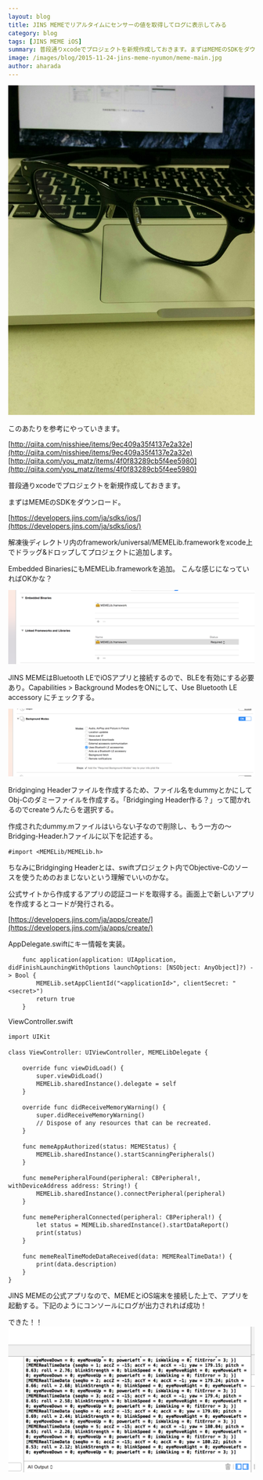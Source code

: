 ```yaml
---
layout: blog
title: JINS MEMEでリアルタイムにセンサーの値を取得してログに表示してみる
category: blog
tags: [JINS MEME iOS]  
summary: 普段通りxcodeでプロジェクトを新規作成しておきます。まずはMEMEのSDKをダウンロード。
image: /images/blog/2015-11-24-jins-meme-nyumon/meme-main.jpg
author: aharada
---
```

![](../images/blog/2015-11-24-jins-meme-nyumon/meme-main.jpg)

このあたりを参考にやっていきます。

[http://qiita.com/nisshiee/items/9ec409a35f4137e2a32e](http://qiita.com/nisshiee/items/9ec409a35f4137e2a32e)
[http://qiita.com/you_matz/items/4f0f83289cb5f4ee5980](http://qiita.com/you_matz/items/4f0f83289cb5f4ee5980)

普段通りxcodeでプロジェクトを新規作成しておきます。

まずはMEMEのSDKをダウンロード。

[https://developers.jins.com/ja/sdks/ios/](https://developers.jins.com/ja/sdks/ios/)

解凍後ディレクトリ内のframework/universal/MEMELib.frameworkをxcode上でドラッグ&ドロップしてプロジェクトに追加します。

Embedded BinariesにもMEMELib.frameworkを追加。
こんな感じになっていればOKかな？

![](../images/blog/2015-11-24-jins-meme-nyumon/meme1.png)

JINS MEMEはBluetooth LEでiOSアプリと接続するので、BLEを有効にする必要あり。Capabilities > Background ModesをONにして、Use Bluetooth LE accessory にチェックする。

![](../images/blog/2015-11-24-jins-meme-nyumon/meme2.png)

Bridginging Headerファイルを作成するため、ファイル名をdummyとかにしてObj-Cのダミーファイルを作成する。「Bridginging Header作る？」って聞かれるのでcreateうんたらを選択する。

作成されたdummy.mファイルはいらない子なので削除し、もう一方の〜Bridging-Header.hファイルに以下を記述する。

```
#import <MEMELib/MEMELib.h>
```

ちなみにBridginging Headerとは、swiftプロジェクト内でObjective-Cのソースを使うためのおまじないという理解でいいのかな。

公式サイトから作成するアプリの認証コードを取得する。画面上で新しいアプリを作成するとコードが発行される。

[https://developers.jins.com/ja/apps/create/](https://developers.jins.com/ja/apps/create/)

AppDelegate.swiftにキー情報を実装。

```
    func application(application: UIApplication, didFinishLaunchingWithOptions launchOptions: [NSObject: AnyObject]?) -> Bool {
        MEMELib.setAppClientId("<applicationId>", clientSecret: "<secret>")
        return true
    }
```

ViewController.swift

```
import UIKit

class ViewController: UIViewController, MEMELibDelegate {

    override func viewDidLoad() {
        super.viewDidLoad()
        MEMELib.sharedInstance().delegate = self
    }

    override func didReceiveMemoryWarning() {
        super.didReceiveMemoryWarning()
        // Dispose of any resources that can be recreated.
    }

    func memeAppAuthorized(status: MEMEStatus) {
        MEMELib.sharedInstance().startScanningPeripherals()
    }

    func memePeripheralFound(peripheral: CBPeripheral!, withDeviceAddress address: String!) {
        MEMELib.sharedInstance().connectPeripheral(peripheral)
    }

    func memePeripheralConnected(peripheral: CBPeripheral!) {
        let status = MEMELib.sharedInstance().startDataReport()
        print(status)
    }

    func memeRealTimeModeDataReceived(data: MEMERealTimeData!) {
        print(data.description)
    }
}
```

JINS MEMEの公式アプリなので、MEMEとiOS端末を接続した上で、アプリを起動する。下記のようにコンソールにログが出力されれば成功！

できた！！
![](../images/blog/2015-11-24-jins-meme-nyumon/meme3.png)
